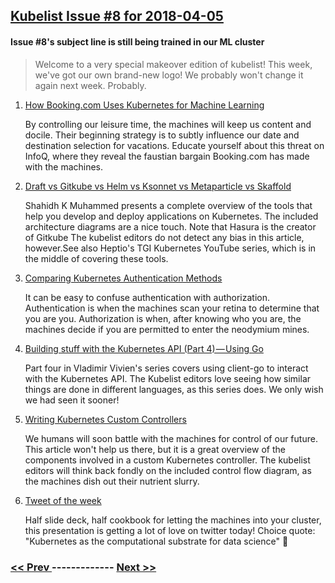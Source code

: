 ## [Kubelist Issue #8 for 2018-04-05](https://kubelist.com/issue/8)

#### Issue #8's subject line is still being trained in our ML cluster

> Welcome to a very special makeover edition of kubelist! This week, we&#39;ve got our own brand-new logo! We probably won&#39;t change it again next week. Probably.

1. [How Booking.com Uses Kubernetes for Machine Learning](https://www.infoq.com/news/2018/04/booking-kubernetes-machine-learn)

    By controlling our leisure time, the machines will keep us content and docile. Their beginning strategy is to subtly influence our date and destination selection for vacations. Educate yourself about this threat on InfoQ, where they reveal the faustian bargain Booking.com has made with the machines.
1. [Draft vs Gitkube vs Helm vs Ksonnet vs Metaparticle vs Skaffold](https://blog.hasura.io/draft-vs-gitkube-vs-helm-vs-ksonnet-vs-metaparticle-vs-skaffold-f5aa9561f948)

    Shahidh K Muhammed presents a complete overview of the tools that help you develop and deploy applications on Kubernetes. The included architecture diagrams are a nice touch. Note that Hasura is the creator of Gitkube The kubelist editors do not detect any bias in this article, however.See also Heptio's TGI Kubernetes YouTube series, which is in the middle of covering these tools.
1. [Comparing Kubernetes Authentication Methods](https://medium.com/@etienne_24233/comparing-kubernetes-authentication-methods-6f538d834ca7)

    It can be easy to confuse authentication with authorization. Authentication is when the machines scan your retina to determine that you are you. Authorization is when, after knowing who you are, the machines decide if you are permitted to enter the neodymium mines.
1. [Building stuff with the Kubernetes API (Part 4) — Using Go](https://medium.com/programming-kubernetes/building-stuff-with-the-kubernetes-api-part-4-using-go-b1d0e3c1c899)

    Part four in Vladimir Vivien's series covers using client-go to interact with the Kubernetes API. The Kubelist editors love seeing how similar things are done in different languages, as this series does. We only wish we had seen it sooner!
1. [Writing Kubernetes Custom Controllers](https://medium.com/@cloudark/kubernetes-custom-controllers-b6c7d0668fdf)

    We humans will soon battle with the machines for control of our future. This article won't help us there, but it is a great overview of the components involved in a custom Kubernetes controller. The kubelist editors will think back fondly on the included control flow diagram, as the machines dish out their nutrient slurry.
1. [Tweet of the week](https://twitter.com/ogrisel/status/981804922000822272)

    Half slide deck, half cookbook for letting the machines into your cluster, this presentation is getting a lot of love on twitter today! Choice quote: "Kubernetes as the computational substrate for data science" 🤖

### [ << Prev ](kubelist-7.md) ------------- [ Next >> ](kubelist-9.md)